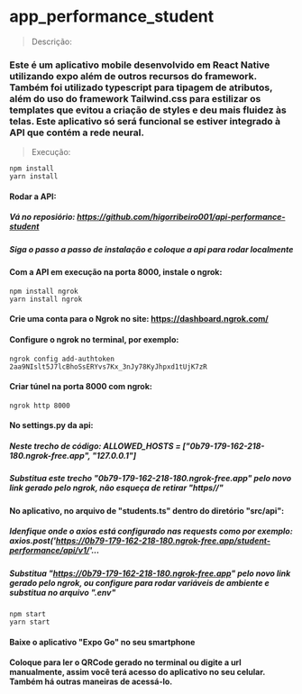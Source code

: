 ﻿# app_performance_student

> Descrição:
### Este é um aplicativo mobile desenvolvido em React Native utilizando expo além de outros recursos do framework. Também foi utilizado typescript para tipagem de atributos, além do uso do framework Tailwind.css para estilizar os templates que evitou a criação de styles e deu mais fluidez às telas. Este aplicativo só será funcional se estiver integrado à API que contém a rede neural.  

> Execução:

~~~
npm install
yarn install
~~~
#### Rodar a API:
##### Vá no reposiório: https://github.com/higorribeiro001/api-performance-student
##### Siga o passo a passo de instalação e coloque a api para rodar localmente
#### Com a API em execução na porta 8000, instale o ngrok:
~~~
npm install ngrok
yarn install ngrok
~~~
#### Crie uma conta para o Ngrok no site: https://dashboard.ngrok.com/
#### Configure o ngrok no terminal, por exemplo:
~~~
ngrok config add-authtoken 2aa9NIslt5J7lcBhoSsERYvs7Kx_3nJy78KyJhpxd1tUjK7zR
~~~
#### Criar túnel na porta 8000 com ngrok: 
~~~
ngrok http 8000
~~~
#### No settings.py da api:
##### Neste trecho de código: ALLOWED_HOSTS = ["0b79-179-162-218-180.ngrok-free.app", "127.0.0.1"]
##### Substitua este trecho "0b79-179-162-218-180.ngrok-free.app" pelo novo link gerado pelo ngrok, não esqueça de retirar "https//"
#### No aplicativo, no arquivo de "students.ts" dentro do diretório "src/api":
##### Idenfique onde o axios está configurado nas requests como por exemplo: axios.post('https://0b79-179-162-218-180.ngrok-free.app/student-performance/api/v1/'...
##### Substitua "https://0b79-179-162-218-180.ngrok-free.app" pelo novo link gerado pelo ngrok, ou configure para rodar variáveis de ambiente e substitua no arquivo ".env"
~~~
npm start
yarn start
~~~
#### Baixe o aplicativo "Expo Go" no seu smartphone
#### Coloque para ler o QRCode gerado no terminal ou digite a url manualmente, assim você terá acesso do aplicativo no seu celular. Também há outras maneiras de acessá-lo.



